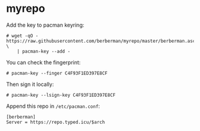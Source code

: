 # myrepo

Add the key to pacman keyring:

```
# wget -qO - https://raw.githubusercontent.com/berberman/myrepo/master/berberman.asc \
    | pacman-key --add -
```

You can check the fingerprint:

```
# pacman-key --finger C4F93F1ED397E8CF
```

Then sign it locally:

```
# pacman-key --lsign-key C4F93F1ED397E8CF
```

Append this repo in  `/etc/pacman.conf`:

```
[berberman]
Server = https://repo.typed.icu/$arch
```

